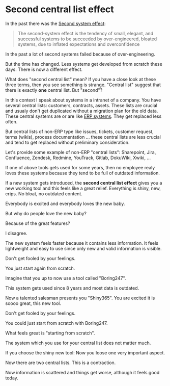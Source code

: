 # Second central list effect

In the past there was the [Second system effect](https://en.wikipedia.org/wiki/Second-system_effect):

> The second-system effect is the tendency of small, elegant, and successful systems to be succeeded by over-engineered,
> bloated systems, due to inflated expectations and overconfidence

In the past a lot of second systems failed because of over-engineering.

But the time has changed. Less systems get developed from scratch these days. There is now a different effect.

What does "second central list" mean? If you have a close look at these three terms, then you see something is strange. "Central list" suggest that there is exactly **one** central list. But "second"?

In this context I speak about systems in a intranet of a company. You have several central lists: customers, contracts, assets. These lists are crucial and usualy don't get duplicated without a migration plan for the old data. These central systems are or are like [ERP systems](https://en.wikipedia.org/wiki/Enterprise_resource_planning). They get replaced less often.

But central lists of non-ERP type like issues, tickets, customer request, terms (wikis), process documentation ... these central lists are less crucial and tend to get replaced without preliminary consideration.

Let's provide some example of non-ERP "central lists": Sharepoint, Jira, Confluence, Zendesk, Redmine, YouTrack, Gitlab, DokuWiki, Xwiki, ...

If one of above tools gets used for some years, then no employee realy loves these systems because they tend to be full of outdated information.

If a new system gets introduced, the **second central list effect** gives you a new working tool and this feels like a great relief. Everything is shiny, new, crips. No bloat, no outdated content.

Everybody is excited and everybody loves the new baby.

But why do people love the new baby?

Because of the great features?

I disagree. 

The new system feels faster because it contains less information. It feels lightweight and easy to use
since only new and valid information is visible.

Don't get fooled by your feelings.

You just start again from scratch.

Imagine that you up to now use a tool called "Boring247".

This system gets used since 8 years and most data is outdated.

Now a talented salesman presents you "Shiny365". You are excited it is soooo great, this new tool.


Don't get fooled by your feelings.

You could just start from scratch with Boring247.

What feels great is "starting from scratch".

The system which you use for your central list does not matter much.

If you choose the shiny new tool: Now you loose one very important aspect.

Now there are two central lists. This is a contraction.

Now information is scattered and things get worse, although it feels good today.

